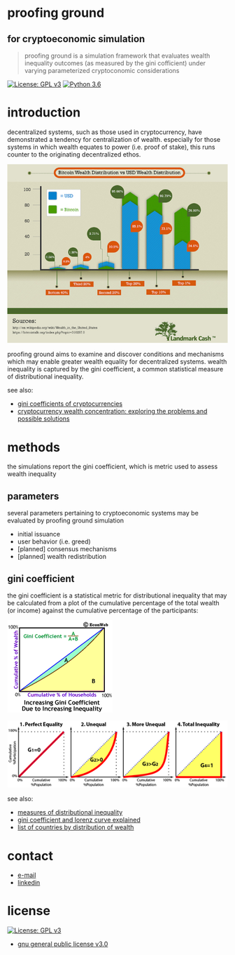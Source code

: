 # proofing ground
## for cryptoeconomic simulation
> proofing ground is a simulation framework that evaluates wealth inequality outcomes (as measured by the gini cofficient) under varying parameterized cryptoconomic considerations

[![License: GPL v3](https://img.shields.io/badge/License-GPLv3-blue.svg)](https://www.gnu.org/licenses/gpl-3.0)
[![Python 3.6](https://img.shields.io/badge/python-3.6-blue.svg)](https://www.python.org/downloads/release/python-360/)

# introduction

decentralized systems, such as those used in cryptocurrency, have demonstrated a tendency for centralization of wealth. especially for those systems in which wealth equates to power (i.e. proof of stake), this runs counter to the originating decentralized ethos.

[![](imgs/bitcoin-wealth-distribution.jpg)](https://www.landmarkcash.com/articles/bitcoin-wealth-distribution.html)

proofing ground aims to examine and discover conditions and mechanisms which may enable greater wealth equality for decentralized systems. wealth inequality is captured by the gini coefficient, a common statistical measure of distributional inequality.

see also:
- [gini coefficients of cryptocurrencies](https://blog.dshr.org/2018/10/gini-coefficients-of-cryptocurrencies.html)
- [cryptocurrency wealth concentration: exploring the problems and possible solutions](https://unhashed.com/cryptocurrency-news/cryptocurrency-wealth-concentration-exploring-problem-possible-solutions/)

# methods

the simulations report the gini coefficient, which is metric used to assess wealth inequality

## parameters
several parameters pertaining to cryptoeconomic systems may be evaluated by proofing ground simulation

- initial issuance
- user behavior (i.e. greed)
- [planned] consensus mechanisms
- [planned] wealth redistribution

## gini coefficient

the gini coefficient is a statistical metric for distributional inequality that may be calculated from a plot of the cumulative percentage of the total wealth (or income) against the cumulative percentage of the participants:

[![](imgs/lorenz-gini-increase-ani.gif)](http://www.econweb.com/texts/current/Mansions/inequality-measure.html)

[![](imgs/0_3DTcZnzDwS6A6AtP.png)](https://towardsdatascience.com/gini-coefficient-and-lorenz-curve-f19bb8f46d66)


see also:
- [measures of distributional inequality](http://www.econweb.com/texts/current/Mansions/inequality-measure.html)
- [gini coefficient and lorenz curve explained](https://towardsdatascience.com/gini-coefficient-and-lorenz-curve-f19bb8f46d66)
- [list of countries by distribution of wealth](https://en.wikipedia.org/wiki/List_of_countries_by_distribution_of_wealth)

# contact
- [e-mail](mailto:amanda.x@gmail.com)
- [linkedin](https://www.linkedin.com/in/liamanda/)

# license
[![License: GPL v3](https://img.shields.io/badge/License-GPLv3-blue.svg)](https://www.gnu.org/licenses/gpl-3.0)
- [gnu general public license v3.0](https://www.gnu.org/licenses/gpl-3.0.en.html)